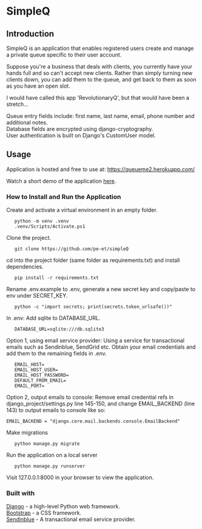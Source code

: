 # SimpleQ

## Introduction
SimpleQ is an application that enables registered users create and manage a private queue specific to their user account.

Suppose you're a business that deals with clients, you currently have your hands full and so can't accept new clients. Rather than simply turning new clients down, you can add them to the queue, and get back to them as soon as you have an open slot.

I would have called this app 'RevolutionaryQ', but that would have been a stretch...

Queue entry fields include: first name, last name, email, phone number and additional notes.<br>
Database fields are encrypted using django-cryptography.<br> User authentication is built on Django's CustomUser model.


## Usage

Application is hosted and free to use at: https://queueme2.herokuapp.com/

Watch a short demo of the application [here](https://youtu.be/N4w2Gx1831k).

### How to Install and Run the Application

Create and activate a virtual environment in an empty folder.
```
   python -m venv .venv
   .venv/Scripts/Activate.ps1
```
Clone the project.
```
   git clone https://github.com/pe-et/simpleQ
```
cd into the project folder (same folder as requirements.txt) and install dependencies.
```
   pip install -r requirements.txt
```
Rename .env.example to .env, generate a new secret key and copy/paste to env under SECRET_KEY.
```
   python -c "import secrets; print(secrets.token_urlsafe())"
```
In .env: Add sqlite to DATABASE_URL.
```
   DATABASE_URL=sqlite:///db.sqlite3
```
Option 1, using email service provider:
Using a service for transactional emails such as Sendinblue, SendGrid etc. Obtain your email credentials and add them to the remaining fields in .env.
```
   EMAIL_HOST=
   EMAIL_HOST_USER=
   EMAIL_HOST_PASSWORD=
   DEFAULT_FROM_EMAIL=
   EMAIL_PORT=
```
Option 2, output emails to console:
Remove email credential refs in django_project/settings.py line 145-150, and change EMAIL_BACKEND (line 143) to output emails to console like so:
```
EMAIL_BACKEND = "django.core.mail.backends.console.EmailBackend"
```
Make migrations
```
   python manage.py migrate
```
Run the application on a local server
```
   python manage.py runserver
```
Visit 127.0.0.1:8000 in your browser to view the application.

### Built with
[Django](https://www.djangoproject.com/) - a high-level Python web framework.<br>
[Bootstrap](https://getbootstrap.com/) - a CSS framework.<br>
[Sendinblue](https://www.sendinblue.com/) - A transactional email service provider.
